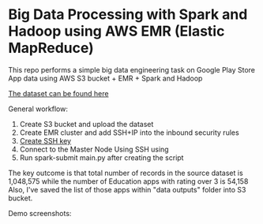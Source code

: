 # Big Data Processing with Spark and Hadoop using AWS EMR (Elastic MapReduce)

This repo performs a simple big data engineering task on Google Play Store App data using AWS S3 bucket + EMR + Spark and Hadoop

[The dataset can be found here](https://www.kaggle.com/datasets/gauthamp10/google-playstore-apps)


General workflow:

1. Create S3 bucket and upload the dataset 
2. Create EMR cluster and add SSH+IP into the inbound security rules
3. [Create SSH key](https://docs.aws.amazon.com/AWSEC2/latest/UserGuide/create-key-pairs.html)
4. Connect to the Master Node Using SSH using 
5. Run spark-submit main.py after creating the script



The key outcome is that total number of records in the source dataset is 1,048,575 while the number of Education apps with rating over 3 is 54,158
Also, I've saved the list of those apps within "data outputs" folder into S3 bucket. 

Demo screenshots:

